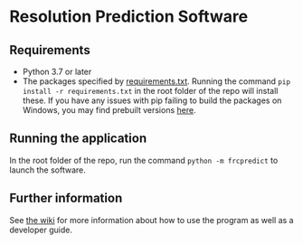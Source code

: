 # Resolution Prediction Software

## Requirements
 - Python 3.7 or later
 - The packages specified by [requirements.txt](requirements.txt). Running the command
   `pip install -r requirements.txt` in the root folder of the repo will install these. If you have
   any issues with pip failing to build the packages on Windows, you may find prebuilt versions
   [here](https://www.lfd.uci.edu/~gohlke/pythonlibs).

## Running the application
In the root folder of the repo, run the command `python -m frcpredict` to launch the software.

## Further information
See [the wiki](https://github.com/Bodeeen/Resolution_prediction_software/wiki) for more information
about how to use the program as well as a developer guide.
 